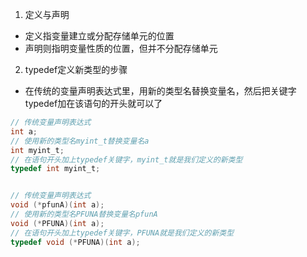 1. 定义与声明
- 定义指变量建立或分配存储单元的位置
- 声明则指明变量性质的位置，但并不分配存储单元

2. typedef定义新类型的步骤
- 在传统的变量声明表达式里，用新的类型名替换变量名，然后把关键字typedef加在该语句的开头就可以了

```C
// 传统变量声明表达式
int a;
// 使用新的类型名myint_t替换变量名a
int myint_t;
// 在语句开头加上typedef关键字，myint_t就是我们定义的新类型
typedef int myint_t;


// 传统变量声明表达式
void (*pfunA)(int a);
// 使用新的类型名PFUNA替换变量名pfunA
void (*PFUNA)(int a);
// 在语句开头加上typedef关键字，PFUNA就是我们定义的新类型
typedef void (*PFUNA)(int a);

```